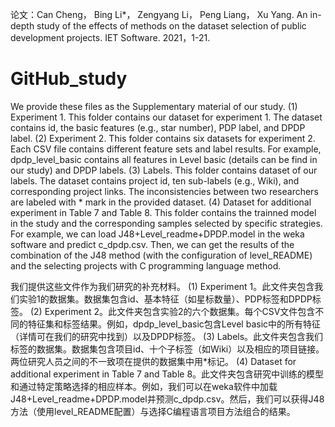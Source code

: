 论文：Can Cheng， Bing Li*， Zengyang Li， Peng Liang， Xu Yang. An in-depth study of the effects of methods on the dataset selection of public development projects. IET Software. 2021，1-21. 

# GitHub_study
We provide these files as the Supplementary material of our study.
(1) Experiment 1. This folder contains our dataset for experiment 1. The dataset contains id, the basic features (e.g., star number), PDP label, and DPDP label.
(2) Experiment 2. This folder contains six datasets for experiment 2. Each CSV file contains different feature sets and label results. For example, dpdp_level_basic contains all features in Level basic (details can be find in our study) and DPDP labels.
(3) Labels. This folder contains dataset of our labels. The dataset contains project id, ten sub-labels (e.g., Wiki), and corresponding project links. The inconsistencies between two researchers are labeled with * mark in the provided dataset.
(4) Dataset for additional experiment in Table 7 and Table 8. This folder contains the trainned model in the study and the corresponding samples selected by specific strategies. For example, we can load J48+Level_readme+DPDP.model in the weka software and predict c_dpdp.csv. Then, we can get the results of the combination of the J48 method (with the configuration of level_README) and the selecting projects with C programming language method.

我们提供这些文件作为我们研究的补充材料。
(1) Experiment 1。此文件夹包含我们实验1的数据集。数据集包含id、基本特征（如星标数量）、PDP标签和DPDP标签。
(2) Experiment 2。此文件夹包含实验2的六个数据集。每个CSV文件包含不同的特征集和标签结果。例如，dpdp_level_basic包含Level basic中的所有特征（详情可在我们的研究中找到）以及DPDP标签。
(3) Labels。此文件夹包含我们标签的数据集。数据集包含项目id、十个子标签（如Wiki）以及相应的项目链接。两位研究人员之间的不一致项在提供的数据集中用*标记。
(4) Dataset for additional experiment in Table 7 and Table 8。此文件夹包含研究中训练的模型和通过特定策略选择的相应样本。例如，我们可以在weka软件中加载J48+Level_readme+DPDP.model并预测c_dpdp.csv。然后，我们可以获得J48方法（使用level_README配置）与选择C编程语言项目方法组合的结果。
